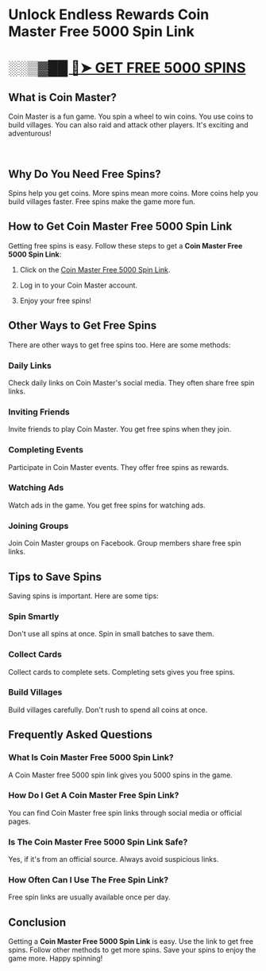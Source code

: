 <h1 class="mb-3 rounded-xl border py-2 text-center text-xl font-semibold text-brand-dark lg:text-3xl">Unlock Endless Rewards Coin Master Free 5000 Spin Link</h1>

<h1><a href="https://allresources.xyz/coinmaster.html/">░░▒▓██ 🔴➤ GET FREE 5000 SPINS</a></h1>

<h2 data-pm-slice="1 1 []">What is Coin Master?</h2>
<p>Coin Master is a fun game. You spin a wheel to win coins. You use coins to build villages. You can also raid and attack other players. It's exciting and adventurous!</p>
<p>&nbsp;</p>
<h2>Why Do You Need Free Spins?</h2>
<p>Spins help you get coins. More spins mean more coins. More coins help you build villages faster. Free spins make the game more fun.</p>
<h2>How to Get Coin Master Free 5000 Spin Link​</h2>
<p>Getting free spins is easy. Follow these steps to get a <strong>Coin Master Free 5000 Spin Link​</strong>:</p>
<ol>
<li>
<p>Click on the <a href="https://tinyurl.com/ycketvwr" target="_blank" rel="noopener noreferrer nofollow">Coin Master Free 5000 Spin Link​</a>.</p>
</li>
<li>
<p>Log in to your Coin Master account.</p>
</li>
<li>
<p>Enjoy your free spins!</p>
</li>
</ol>
<h2>Other Ways to Get Free Spins</h2>
<p>There are other ways to get free spins too. Here are some methods:</p>
<h3>Daily Links</h3>
<p>Check daily links on Coin Master's social media. They often share free spin links.</p>
<h3>Inviting Friends</h3>
<p>Invite friends to play Coin Master. You get free spins when they join.</p>
<h3>Completing Events</h3>
<p>Participate in Coin Master events. They offer free spins as rewards.</p>
<h3>Watching Ads</h3>
<p>Watch ads in the game. You get free spins for watching ads.</p>
<h3>Joining Groups</h3>
<p>Join Coin Master groups on Facebook. Group members share free spin links.</p>
<h2>Tips to Save Spins</h2>
<p>Saving spins is important. Here are some tips:</p>
<h3>Spin Smartly</h3>
<p>Don't use all spins at once. Spin in small batches to save them.</p>
<h3>Collect Cards</h3>
<p>Collect cards to complete sets. Completing sets gives you free spins.</p>
<h3>Build Villages</h3>
<p>Build villages carefully. Don't rush to spend all coins at once.</p>
<h2>Frequently Asked Questions</h2>
<h3>What Is Coin Master Free 5000 Spin Link?</h3>
<p>A Coin Master free 5000 spin link gives you 5000 spins in the game.</p>
<h3>How Do I Get A Coin Master Free Spin Link?</h3>
<p>You can find Coin Master free spin links through social media or official pages.</p>
<h3>Is The Coin Master Free 5000 Spin Link Safe?</h3>
<p>Yes, if it's from an official source. Always avoid suspicious links.</p>
<h3>How Often Can I Use The Free Spin Link?</h3>
<p>Free spin links are usually available once per day.</p>
<h2>Conclusion</h2>
<p>Getting a <strong>Coin Master Free 5000 Spin Link​</strong> is easy. Use the link to get free spins. Follow other methods to get more spins. Save your spins to enjoy the game more. Happy spinning!</p>
